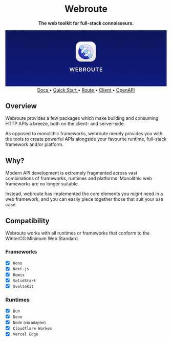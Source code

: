 <div align="center">
	
<h1>Webroute</h1>

<p>
	<b>The web toolkit for full-stack connoisseurs.</b>
</p>

</div>

<img src="./static/webroute-cover.jpg"/>

<div align="center">
<a href="https://webroute.vercel.app/docs">
Docs
</a>
&bull;
<a href="https://webroute.vercel.app/docs/guides/quick-start">
Quick Start
</a>
&bull;
<a href="https://webroute.vercel.app/docs/route/overview">
Route
</a>
&bull;
<a href="https://webroute.vercel.app/docs/client/overview">
Client
</a>
&bull;
<a href="https://webroute.vercel.app/docs/oas/overview">
OpenAPI
</a>
</div>

## Overview

Webroute provides a few packages which make building and consuming HTTP APIs a breeze, both on the client- and server-side.

As opposed to monolithic frameworks, webroute merely provides you with the tools to create powerful APIs alongside your favourite runtime, full-stack framework and/or platform.

## Why?

Modern API development is extremely fragmented across vast combinations of frameworks, runtimes and platforms. Monolithic web frameworks are no longer suitable.

Instead, webroute has implemented the core elements you _might_ need in a web framework, and you can easily piece together those that suit your use case.

## Compatibility

Webroute works with all runtimes or frameworks that conform to the WinterCG Minimum Web Standard.

### Frameworks

- [x] `Hono`
- [x] `Next.js`
- [x] `Remix`
- [x] `SolidStart`
- [x] `SvelteKit`

### Runtimes

- [x] `Bun`
- [x] `Deno`
- [x] `Node` <small>(via adapter)</small>
- [x] `Cloudflare Workes`
- [x] `Vercel Edge`
